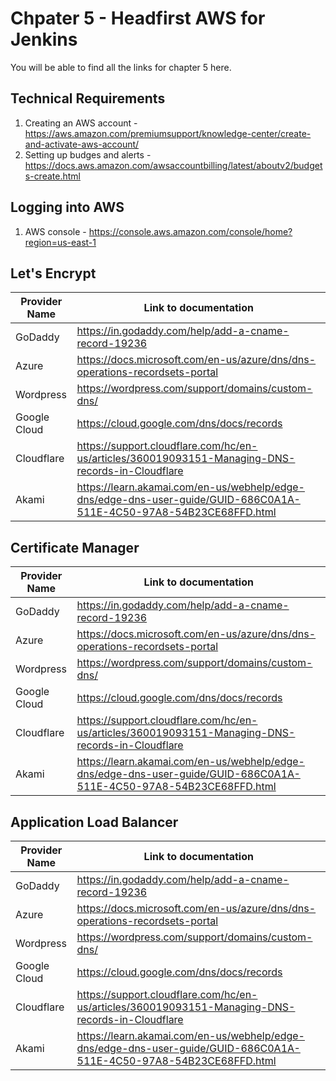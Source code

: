 # Chpater 5 - Headfirst AWS for Jenkins

You will be able to find all the links for chapter 5 here. 

## Technical Requirements

1. Creating an AWS account - https://aws.amazon.com/premiumsupport/knowledge-center/create-and-activate-aws-account/
2. Setting up budges and alerts - https://docs.aws.amazon.com/awsaccountbilling/latest/aboutv2/budgets-create.html 

## Logging into AWS

1. AWS console - https://console.aws.amazon.com/console/home?region=us-east-1 

## Let's Encrypt

|Provider Name|Link to documentation|
|-------------|---------------------|
|GoDaddy      |https://in.godaddy.com/help/add-a-cname-record-19236|
|Azure        |https://docs.microsoft.com/en-us/azure/dns/dns-operations-recordsets-portal|
|Wordpress    |https://wordpress.com/support/domains/custom-dns/|
|Google Cloud |https://cloud.google.com/dns/docs/records|
|Cloudflare   |https://support.cloudflare.com/hc/en-us/articles/360019093151-Managing-DNS-records-in-Cloudflare|
|Akami        |https://learn.akamai.com/en-us/webhelp/edge-dns/edge-dns-user-guide/GUID-686C0A1A-511E-4C50-97A8-54B23CE68FFD.html|

## Certificate Manager

|Provider Name|Link to documentation|
|-------------|---------------------|
|GoDaddy      |https://in.godaddy.com/help/add-a-cname-record-19236|
|Azure        |https://docs.microsoft.com/en-us/azure/dns/dns-operations-recordsets-portal|
|Wordpress    |https://wordpress.com/support/domains/custom-dns/|
|Google Cloud |https://cloud.google.com/dns/docs/records|
|Cloudflare   |https://support.cloudflare.com/hc/en-us/articles/360019093151-Managing-DNS-records-in-Cloudflare|
|Akami        |https://learn.akamai.com/en-us/webhelp/edge-dns/edge-dns-user-guide/GUID-686C0A1A-511E-4C50-97A8-54B23CE68FFD.html|

## Application Load Balancer

|Provider Name|Link to documentation|
|-------------|---------------------|
|GoDaddy      |https://in.godaddy.com/help/add-a-cname-record-19236|
|Azure        |https://docs.microsoft.com/en-us/azure/dns/dns-operations-recordsets-portal|
|Wordpress    |https://wordpress.com/support/domains/custom-dns/|
|Google Cloud |https://cloud.google.com/dns/docs/records|
|Cloudflare   |https://support.cloudflare.com/hc/en-us/articles/360019093151-Managing-DNS-records-in-Cloudflare|
|Akami        |https://learn.akamai.com/en-us/webhelp/edge-dns/edge-dns-user-guide/GUID-686C0A1A-511E-4C50-97A8-54B23CE68FFD.html|
